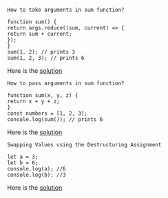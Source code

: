 ```
How to take arguments in sum function?
```

```
function sum() {
return args.reduce((sum, current) => {
return sum + current;
});
}
sum(1, 2); // prints 3
sum(1, 2, 3); // prints 6
```

Here is the [solution](1.arguments_sum_function.js)

```
How to pass arguments in sum function?
```

```
function sum(x, y, z) {
return x + y + z;
}
const numbers = [1, 2, 3];
console.log(sum()); // prints 6
```

Here is the [solution](2.pass_arguments_sum_function.js)

```
Swapping Values using the Destructuring Assignment
```

```
let a = 3;
let b = 6;
console.log(a); //6
console.log(b); //3
```

Here is the [solution](3.swapping.js)
